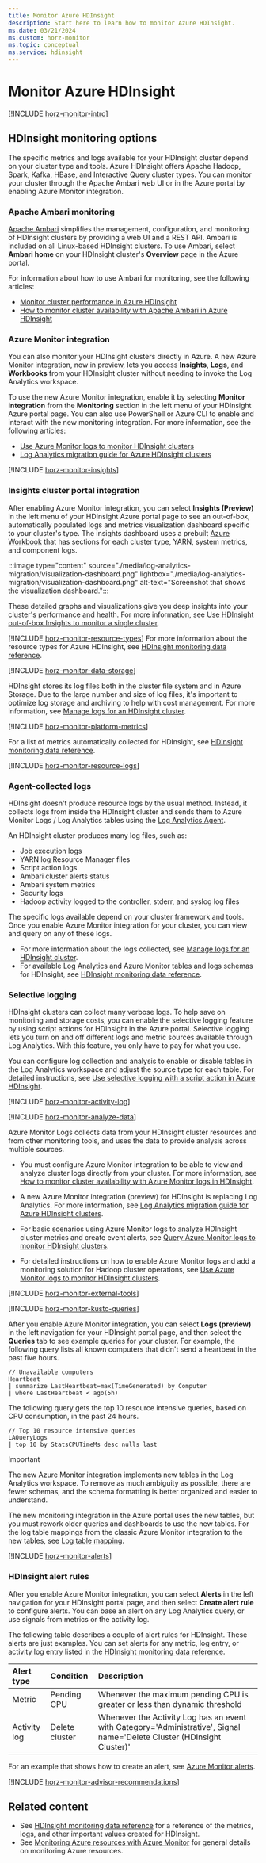 ```yaml
---
title: Monitor Azure HDInsight
description: Start here to learn how to monitor Azure HDInsight.
ms.date: 03/21/2024
ms.custom: horz-monitor
ms.topic: conceptual
ms.service: hdinsight
---
```


# Monitor Azure HDInsight

[!INCLUDE [horz-monitor-intro](~/reusable-content/ce-skilling/azure/includes/azure-monitor/horizontals/horz-monitor-intro.md)]

## HDInsight monitoring options

The specific metrics and logs available for your HDInsight cluster depend on your cluster type and tools. Azure HDInsight offers Apache Hadoop, Spark, Kafka, HBase, and Interactive Query cluster types. You can monitor your cluster through the Apache Ambari web UI or in the Azure portal by enabling Azure Monitor integration.

### Apache Ambari monitoring

[Apache Ambari](https://ambari.apache.org) simplifies the management, configuration, and monitoring of HDInsight clusters by providing a web UI and a REST API. Ambari is included on all Linux-based HDInsight clusters. To use Ambari, select **Ambari home** on your HDInsight cluster's **Overview** page in the Azure portal.

For information about how to use Ambari for monitoring, see the following articles:

- [Monitor cluster performance in Azure HDInsight](hdinsight-key-scenarios-to-monitor.md)
- [How to monitor cluster availability with Apache Ambari in Azure HDInsight](hdinsight-cluster-availability.md)

### Azure Monitor integration

You can also monitor your HDInsight clusters directly in Azure. A new Azure Monitor integration, now in preview, lets you access **Insights**, **Logs**, and **Workbooks** from your HDInsight cluster without needing to invoke the Log Analytics workspace.

To use the new Azure Monitor integration, enable it by selecting **Monitor integration** from the **Monitoring** section in the left menu of your HDInsight Azure portal page. You can also use PowerShell or Azure CLI to enable and interact with the new monitoring integration. For more information, see the following articles:

- [Use Azure Monitor logs to monitor HDInsight clusters](hdinsight-hadoop-oms-log-analytics-tutorial.md)
- [Log Analytics migration guide for Azure HDInsight clusters](log-analytics-migration.md)

[!INCLUDE [horz-monitor-insights](~/reusable-content/ce-skilling/azure/includes/azure-monitor/horizontals/horz-monitor-insights.md)]

### Insights cluster portal integration

After enabling Azure Monitor integration, you can select **Insights (Preview)** in the left menu of your HDInsight Azure portal page to see an out-of-box, automatically populated logs and metrics visualization dashboard specific to your cluster's type. The insights dashboard uses a prebuilt [Azure Workbook](/azure/azure-monitor/visualize/workbooks-overview) that has sections for each cluster type, YARN, system metrics, and component logs.

:::image type="content" source="./media/log-analytics-migration/visualization-dashboard.png" lightbox="./media/log-analytics-migration/visualization-dashboard.png" alt-text="Screenshot that shows the visualization dashboard.":::

These detailed graphs and visualizations give you deep insights into your cluster's performance and health. For more information, see [Use HDInsight out-of-box Insights to monitor a single cluster](hdinsight-hadoop-oms-log-analytics-tutorial.md#use-hdinsight-out-of-box-insights-to-monitor-a-single-cluster).

[!INCLUDE [horz-monitor-resource-types](~/reusable-content/ce-skilling/azure/includes/azure-monitor/horizontals/horz-monitor-resource-types.md)]
For more information about the resource types for Azure HDInsight, see [HDInsight monitoring data reference](monitor-hdinsight-reference.md).

[!INCLUDE [horz-monitor-data-storage](~/reusable-content/ce-skilling/azure/includes/azure-monitor/horizontals/horz-monitor-data-storage.md)]

HDInsight stores its log files both in the cluster file system and in Azure Storage. Due to the large number and size of log files, it's important to optimize log storage and archiving to help with cost management. For more information, see [Manage logs for an HDInsight cluster](hdinsight-log-management.md).

[!INCLUDE [horz-monitor-platform-metrics](~/reusable-content/ce-skilling/azure/includes/azure-monitor/horizontals/horz-monitor-platform-metrics.md)]

For a list of metrics automatically collected for HDInsight, see [HDInsight monitoring data reference](monitor-hdinsight-reference.md#metrics).

[!INCLUDE [horz-monitor-resource-logs](~/reusable-content/ce-skilling/azure/includes/azure-monitor/horizontals/horz-monitor-resource-logs.md)]

### Agent-collected logs

HDInsight doesn't produce resource logs by the usual method. Instead, it collects logs from inside the HDInsight cluster and sends them to Azure Monitor Logs / Log Analytics tables using the [Log Analytics Agent](/azure/azure-monitor/agents/log-analytics-agent).

An HDInsight cluster produces many log files, such as:

- Job execution logs
- YARN log Resource Manager files
- Script action logs
- Ambari cluster alerts status
- Ambari system metrics
- Security logs
- Hadoop activity logged to the controller, stderr, and syslog log files

The specific logs available depend on your cluster framework and tools. Once you enable Azure Monitor integration for your cluster, you can view and query on any of these logs.

- For more information about the logs collected, see [Manage logs for an HDInsight cluster](hdinsight-log-management.md).
- For available Log Analytics and Azure Monitor tables and logs schemas for HDInsight, see [HDInsight monitoring data reference](monitor-hdinsight-reference.md#resource-logs).

### Selective logging

HDInsight clusters can collect many verbose logs. To help save on monitoring and storage costs, you can enable the selective logging feature by using script actions for HDInsight in the Azure portal. Selective logging lets you turn on and off different logs and metric sources available through Log Analytics. With this feature, you only have to pay for what you use.

You can configure log collection and analysis to enable or disable tables in the Log Analytics workspace and adjust the source type for each table. For detailed instructions, see [Use selective logging with a script action in Azure HDInsight](selective-logging-analysis.md).

[!INCLUDE [horz-monitor-activity-log](~/reusable-content/ce-skilling/azure/includes/azure-monitor/horizontals/horz-monitor-activity-log.md)]

[!INCLUDE [horz-monitor-analyze-data](~/reusable-content/ce-skilling/azure/includes/azure-monitor/horizontals/horz-monitor-analyze-data.md)]

Azure Monitor Logs collects data from your HDInsight cluster resources and from other monitoring tools, and uses the data to provide analysis across multiple sources.

- You must configure Azure Monitor integration to be able to view and analyze cluster logs directly from your cluster. For more information, see [How to monitor cluster availability with Azure Monitor logs in HDInsight](cluster-availability-monitor-logs.md).

- A new Azure Monitor integration (preview) for HDInsight is replacing Log Analytics. For more information, see [Log Analytics migration guide for Azure HDInsight clusters](log-analytics-migration.md).

- For basic scenarios using Azure Monitor logs to analyze HDInsight cluster metrics and create event alerts, see [Query Azure Monitor logs to monitor HDInsight clusters](hdinsight-hadoop-oms-log-analytics-use-queries.md).

- For detailed instructions on how to enable Azure Monitor logs and add a monitoring solution for Hadoop cluster operations, see [Use Azure Monitor logs to monitor HDInsight clusters](hdinsight-hadoop-oms-log-analytics-tutorial.md).

[!INCLUDE [horz-monitor-external-tools](~/reusable-content/ce-skilling/azure/includes/azure-monitor/horizontals/horz-monitor-external-tools.md)]

[!INCLUDE [horz-monitor-kusto-queries](~/reusable-content/ce-skilling/azure/includes/azure-monitor/horizontals/horz-monitor-kusto-queries.md)]

After you enable Azure Monitor integration, you can select **Logs (preview)** in the left navigation for your HDInsight portal page, and then select the **Queries** tab to see example queries for your cluster. For example, the following query lists all known computers that didn't send a heartbeat in the past five hours.

```kusto
// Unavailable computers 
Heartbeat
| summarize LastHeartbeat=max(TimeGenerated) by Computer
| where LastHeartbeat < ago(5h)
```

The following query gets the top 10 resource intensive queries, based on CPU consumption, in the past 24 hours.

```kusto
// Top 10 resource intensive queries 
LAQueryLogs
| top 10 by StatsCPUTimeMs desc nulls last
```

> [!IMPORTANT]
> The new Azure Monitor integration implements new tables in the Log Analytics workspace. To remove as much ambiguity as possible, there are fewer schemas, and the schema formatting is better organized and easier to understand.
> 
> The new monitoring integration in the Azure portal uses the new tables, but you must rework older queries and dashboards to use the new tables. For the log table mappings from the classic Azure Monitor integration to the new tables, see [Log table mapping](monitor-hdinsight-reference.md#log-table-mapping).

[!INCLUDE [horz-monitor-alerts](~/reusable-content/ce-skilling/azure/includes/azure-monitor/horizontals/horz-monitor-alerts.md)]

### HDInsight alert rules

After you enable Azure Monitor integration, you can select **Alerts** in the left navigation for your HDInsight portal page, and then select **Create alert rule** to configure alerts. You can base an alert on any Log Analytics query, or use signals from metrics or the activity log.

The following table describes a couple of alert rules for HDInsight. These alerts are just examples. You can set alerts for any metric, log entry, or activity log entry listed in the [HDInsight monitoring data reference](monitor-hdinsight-reference.md).

| Alert type | Condition | Description  |
|:---|:---|:---|
| Metric| Pending CPU | Whenever the maximum pending CPU is greater or less than dynamic threshold|
| Activity log| Delete cluster | Whenever the Activity Log has an event with Category='Administrative', Signal name='Delete Cluster (HDInsight Cluster)'|

For an example that shows how to create an alert, see [Azure Monitor alerts](cluster-availability-monitor-logs.md#azure-monitor-alerts).

[!INCLUDE [horz-monitor-advisor-recommendations](~/reusable-content/ce-skilling/azure/includes/azure-monitor/horizontals/horz-monitor-advisor-recommendations.md)]

## Related content

- See [HDInsight monitoring data reference](monitor-hdinsight-reference.md) for a reference of the metrics, logs, and other important values created for HDInsight.
- See [Monitoring Azure resources with Azure Monitor](/azure/azure-monitor/essentials/monitor-azure-resource) for general details on monitoring Azure resources.
